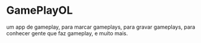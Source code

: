 # GamePlayOL
um app de gameplay, para marcar gameplays, para gravar gameplays, para conhecer gente que faz gameplay, e muito mais.
